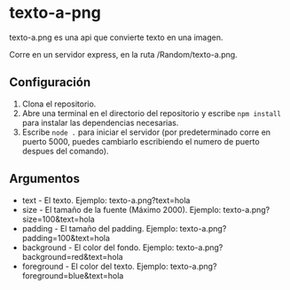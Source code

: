 # texto-a-png
texto-a.png es una api que convierte texto en una imagen.

Corre en un servidor express, en la ruta /Random/texto-a.png.

## Configuración

1. Clona el repositorio.
2. Abre una terminal en el directorio del repositorio y escribe `npm install` para instalar las dependencias necesarias.
3. Escribe `node .` para iniciar el servidor (por predeterminado corre en puerto 5000, puedes cambiarlo escribiendo el numero de puerto despues del comando).

## Argumentos

* text - El texto. Ejemplo: texto-a.png?text=hola
* size - El tamaño de la fuente (Máximo 2000). Ejemplo: texto-a.png?size=100&text=hola
* padding - El tamaño del padding. Ejemplo: texto-a.png?padding=100&text=hola
* background - El color del fondo. Ejemplo: texto-a.png?background=red&text=hola
* foreground - El color del texto. Ejemplo: texto-a.png?foreground=blue&text=hola

